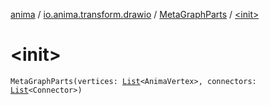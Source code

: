 [anima](../../index.md) / [io.anima.transform.drawio](../index.md) / [MetaGraphParts](index.md) / [&lt;init&gt;](./-init-.md)

# &lt;init&gt;

`MetaGraphParts(vertices: `[`List`](https://kotlinlang.org/api/latest/jvm/stdlib/kotlin.collections/-list/index.html)`<AnimaVertex>, connectors: `[`List`](https://kotlinlang.org/api/latest/jvm/stdlib/kotlin.collections/-list/index.html)`<Connector>)`